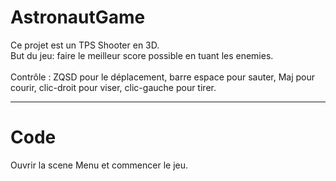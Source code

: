 # AstronautGame

Ce projet est un TPS Shooter en 3D.<br>
But du jeu: faire le meilleur score possible en tuant les enemies. <br><br>
Contrôle : ZQSD pour le déplacement, barre espace pour sauter, Maj pour courir, clic-droit pour viser, clic-gauche pour tirer.

----------------------------------------------------
# Code

Ouvrir la scene Menu et commencer le jeu.
